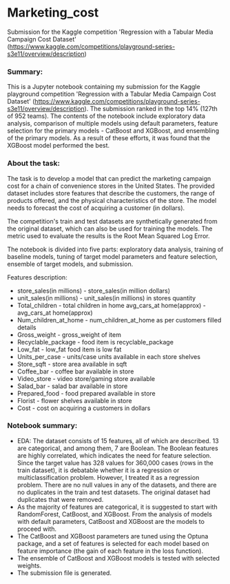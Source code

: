 # Marketing_cost
Submission for the Kaggle competition 'Regression with a Tabular Media Campaign Cost Dataset' (https://www.kaggle.com/competitions/playground-series-s3e11/overview/description)

### Summary:
This is a Jupyter notebook containing my submission for the Kaggle playground competition 'Regression with a Tabular Media Campaign Cost Dataset' (https://www.kaggle.com/competitions/playground-series-s3e11/overview/description). The submission ranked in the top 14% (127th of 952 teams). The contents of the notebook include exploratory data analysis, comparison of multiple models using default parameters, feature selection for the primary models - CatBoost and XGBoost, and  ensembling of the primary models. As a result of these efforts, it was found that the XGBoost model performed the best.

### About the task:
The task is to develop a model that can predict the marketing campaign cost for a chain of convenience stores in the United States. The provided dataset includes store features that describe the customers, the range of products offered, and the physical characteristics of the store. The model needs to forecast the cost of acquiring a customer (in dollars).

The competition's train and test datasets are synthetically generated from the original dataset, which can also be used for training the models. The metric used to evaluate the results is the Root Mean Squared Log Error.

The notebook is divided into five parts: exploratory data analysis, training of baseline models, tuning of target model parameters and feature selection, ensemble of target models, and submission.

Features description:
* store_sales(in millions) - store_sales(in million dollars)
* unit_sales(in millions) - unit_sales(in millions) in stores quantity
* Total_children - total children in home
avg_cars_at home(approx) - avg_cars_at home(approx)
* Num_children_at_home - num_children_at_home as per customers filled details
* Gross_weight - gross_weight of item
* Recyclable_package - food item is recyclable_package
* Low_fat - low_fat food item is low fat
* Units_per_case - units/case units available in each store shelves
* Store_sqft - store area available in sqft
* Coffee_bar - coffee bar available in store
* Video_store - video store/gaming store available
* Salad_bar - salad bar available in store
* Prepared_food - food prepared available in store
* Florist - flower shelves available in store
* Cost - cost on acquiring a customers in dollars

### Notebook summary:
* EDA: The dataset consists of 15 features, all of which are described. 13 are categorical, and among them, 7 are Boolean. The Boolean features are highly correlated, which indicates the need for feature selection. Since the target value has 328 values for 360,000 cases (rows in the train dataset), it is debatable whether it is a regression or multiclassification problem. However, I treated it as a regression problem. There are no null values in any of the datasets, and there are no duplicates in the train and test datasets. The original dataset had duplicates that were removed.
* As the majority of features are categorical, it is suggested to start with RandomForest, CatBoost, and XGBoost. From the analysis of models with default parameters, CatBoost and XGBoost are the models to proceed with.
* The CatBoost and XGBoost parameters are tuned using the Optuna package, and a set of features is selected for each model based on feature importance (the gain of each feature in the loss function).
* The ensemble of CatBoost and XGBoost models is tested with selected weights.
* The submission file is generated.
